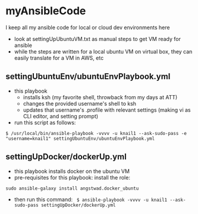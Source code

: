 # myAnsibleCode

I keep all my ansible code for local or cloud dev environments here
- look at settingUpUbuntuVM.txt as manual steps to get VM ready for ansible
- while the steps are written for a local ubuntu VM on virtual box, they can easily translate for a VM in AWS, etc 


## settingUbuntuEnv/ubuntuEnvPlaybook.yml                  

- this playbook
	- installs ksh (my favorite shell, throwback from my days at ATT)
	- changes the provided username's shell to ksh
	- updates that username's .profile with relevant settings (making vi as CLI editor, and setting prompt)
- run this script as follows:

`$ /usr/local/bin/ansible-playbook -vvvv -u knail1 --ask-sudo-pass -e "username=knail1" settingUbuntuEnv/ubuntuEnvPlaybook.yml `

## settingUpDocker/dockerUp.yml

- this playbook installs docker on the ubuntu VM
- pre-requisites for this playbook: install the role:

`sudo ansible-galaxy install angstwad.docker_ubuntu`

- then run this command:
` $ ansible-playbook -vvvv -u knail1 --ask-sudo-pass settingUpDocker/dockerUp.yml`


